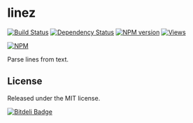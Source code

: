 # linez

[![Build Status][]](http://travis-ci.org/jedmao/linez)
[![Dependency Status][]](https://gemnasium.com/jedmao/linez)
[![NPM version][]](http://badge.fury.io/js/linez)
[![Views][]](https://sourcegraph.com/github.com/jedmao/linez)

[![NPM](https://nodei.co/npm/linez.png?downloads=true)](https://nodei.co/npm/linez/)

Parse lines from text.


## License

Released under the MIT license.

[Build Status]: https://secure.travis-ci.org/jedmao/linez.png?branch=master
[Dependency Status]: https://gemnasium.com/jedmao/linez.png
[NPM version]: https://badge.fury.io/js/linez.png
[Views]: https://sourcegraph.com/api/repos/github.com/jedmao/linez/counters/views-24h.png


[![Bitdeli Badge](https://d2weczhvl823v0.cloudfront.net/jedmao/linez/trend.png)](https://bitdeli.com/free "Bitdeli Badge")

